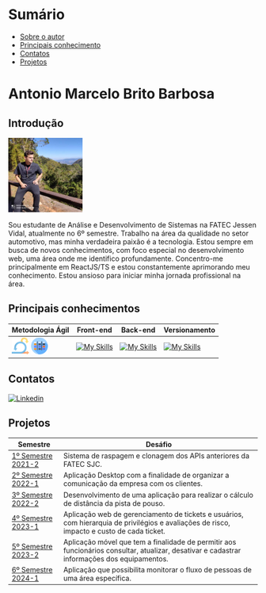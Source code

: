 # Sumário

* [Sobre o autor](#introdução)
* [Principais conhecimento](#Principais-conhecimentos)
* [Contatos](#contatos)
* [Projetos](#projetos)


# Antonio Marcelo Brito Barbosa

## Introdução
<div>
	<img src="/img/antonio.jpg" alt="Foto de perfil" width=150 height=150 />
	<p>Sou estudante de Análise e Desenvolvimento de Sistemas na FATEC Jessen Vidal, atualmente no 6º semestre. Trabalho na área da qualidade no setor automotivo, mas minha verdadeira paixão é a tecnologia. Estou sempre em busca de novos conhecimentos, com foco especial no desenvolvimento web, uma área onde me identifico profundamente. Concentro-me principalmente em ReactJS/TS e estou constantemente aprimorando meu conhecimento. Estou ansioso para iniciar minha jornada profissional na área.
	</p>
	
</div>

## Principais conhecimentos

| Metodologia Ágil | Front-end | Back-end | Versionamento |
|-------------|-------------|-------------|-------------------|
| <img src="/img/scrum.png" height="30%" width="30%"/> <img src="/img/kanban.png" height="30%" width="30%" /> |[![My Skills](https://skillicons.dev/icons?i=html,css,js,react )](https://skillicons.dev)| [![My Skills](https://skillicons.dev/icons?i=nodejs,typescript)](https://skillicons.dev) |[![My Skills](https://skillicons.dev/icons?i=git,github)](https://skillicons.dev)|

## Contatos

[![Linkedin](https://img.shields.io/badge/LinkedIn-0077B5?style=for-the-badge&logo=linkedin&logoColor=white)](https://www.linkedin.com/in/antonio-marcelo-9a5b68181/) 

## Projetos
| Semestre | Desáfio |
|----------|---------------------------------------------------------------------------------|
| [1º Semestre 2021-2](https://github.com/Antonio-Barbosa/Portfolio_Antonio_Marcelo/blob/main/portfolio/README.md) |  Sistema de raspagem e clonagem dos APIs anteriores da FATEC SJC. |
| [2º Semestre 2022-1](https://github.com/Antonio-Barbosa/Portfolio_Antonio_Marcelo/blob/main/portfolio/api2.md) | Aplicação Desktop com a finalidade de organizar a comunicação da empresa com os clientes. |
| [3º Semestre 2022-2](https://github.com/Antonio-Barbosa/Portfolio_Antonio_Marcelo/blob/main/portfolio/api3.md)|	Desenvolvimento de uma aplicação para realizar o cálculo de distância da pista de pouso. |
| [4º Semestre 2023-1](https://github.com/Antonio-Barbosa/Portfolio_Antonio_Marcelo/blob/main/portfolio/api4.md)|Aplicação web de gerenciamento de tickets e usuários, com hierarquia de privilégios e avaliações de risco, impacto e custo de cada ticket. |
|[ 5º Semestre 2023-2 ](https://github.com/Antonio-Barbosa/Portfolio_Antonio_Marcelo/blob/main/portfolio/api5.md)|Aplicação móvel que tem a finalidade de permitir aos funcionários consultar, atualizar, desativar e cadastrar informações dos equipamentos.|
|[ 6º Semestre 2024-1 ](https://github.com/Antonio-Barbosa/Portfolio_Antonio_Marcelo/blob/main/portfolio/api6.md)|Aplicação que possibilita monitorar o fluxo de pessoas de uma área específica.|



